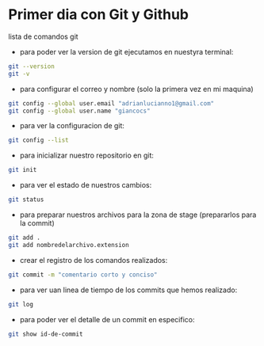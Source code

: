 # Primer dia con Git y Github

lista de comandos git

* para poder ver la version de git ejecutamos en nuestyra terminal:

```bash
git --version
git -v
```
* para configurar el correo y nombre (solo la primera vez en mi maquina)

```bash
git config --global user.email "adrianlucianno1@gmail.com"
git config --global user.name "giancocs"
```

* para ver la configuracion de git:

```bash
git config --list
```

* para inicializar nuestro repositorio en git:

```bash
git init
```

* para ver el estado de nuestros cambios:

```bash
git status
```

* para preparar nuestros archivos para la zona de stage (prepararlos para la commit)

```bash
git add .
git add nombredelarchivo.extension
```

* crear el registro de los comandos realizados:

```bash
git commit -m "comentario corto y conciso"
```

* para ver uan linea de tiempo de los commits que hemos realizado:

```bash
git log
```

* para poder ver el detalle de un commit en especifico:

```bash
git show id-de-commit
```




